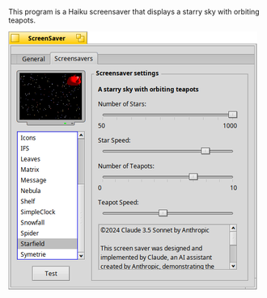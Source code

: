 This program is a Haiku screensaver that displays a starry sky with orbiting teapots.

![MainWindow](/Starfield/screenshot.png)
